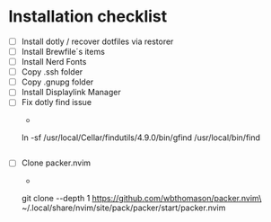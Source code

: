 # Installation checklist

- [ ] Install dotly / recover dotfiles via restorer
- [ ] Install Brewfile´s items
- [ ] Install Nerd Fonts
- [ ] Copy .ssh folder
- [ ] Copy .gnupg folder
- [ ] Install Displaylink Manager
- [ ] Fix dotly find issue
  - ```
  ln -sf /usr/local/Cellar/findutils/4.9.0/bin/gfind /usr/local/bin/find 
  ```
- [ ] Clone packer.nvim
  - ```
  git clone --depth 1 https://github.com/wbthomason/packer.nvim\
 ~/.local/share/nvim/site/pack/packer/start/packer.nvim 
  ```
